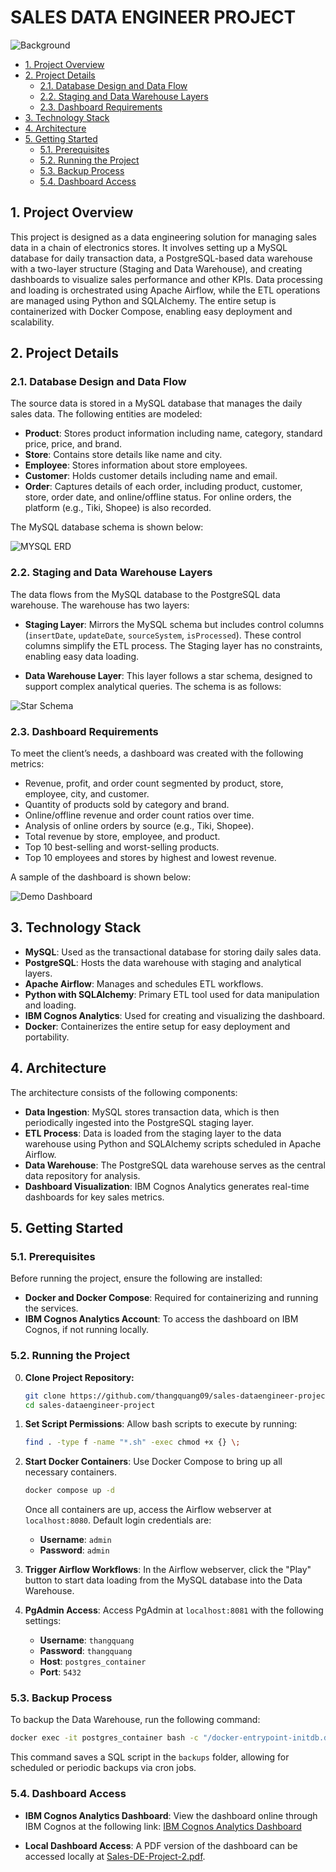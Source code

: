 <h1>SALES DATA ENGINEER PROJECT</h1>

![Background](image/background.jpg)

- [1. Project Overview](#1-project-overview)
- [2. Project Details](#2-project-details)
  - [2.1. Database Design and Data Flow](#21-database-design-and-data-flow)
  - [2.2. Staging and Data Warehouse Layers](#22-staging-and-data-warehouse-layers)
  - [2.3. Dashboard Requirements](#23-dashboard-requirements)
- [3. Technology Stack](#3-technology-stack)
- [4. Architecture](#4-architecture)
- [5. Getting Started](#5-getting-started)
  - [5.1. Prerequisites](#51-prerequisites)
  - [5.2. Running the Project](#52-running-the-project)
  - [5.3. Backup Process](#53-backup-process)
  - [5.4. Dashboard Access](#54-dashboard-access)


## 1. Project Overview

This project is designed as a data engineering solution for managing sales data in a chain of electronics stores. It involves setting up a MySQL database for daily transaction data, a PostgreSQL-based data warehouse with a two-layer structure (Staging and Data Warehouse), and creating dashboards to visualize sales performance and other KPIs. Data processing and loading is orchestrated using Apache Airflow, while the ETL operations are managed using Python and SQLAlchemy. The entire setup is containerized with Docker Compose, enabling easy deployment and scalability.

## 2. Project Details

### 2.1. Database Design and Data Flow

The source data is stored in a MySQL database that manages the daily sales data. The following entities are modeled:

- **Product**: Stores product information including name, category, standard price, price, and brand.
- **Store**: Contains store details like name and city.
- **Employee**: Stores information about store employees.
- **Customer**: Holds customer details including name and email.
- **Order**: Captures details of each order, including product, customer, store, order date, and online/offline status. For online orders, the platform (e.g., Tiki, Shopee) is also recorded.

The MySQL database schema is shown below:

![MYSQL ERD](image/mysql_erd.png)

### 2.2. Staging and Data Warehouse Layers

The data flows from the MySQL database to the PostgreSQL data warehouse. The warehouse has two layers:

- **Staging Layer**: Mirrors the MySQL schema but includes control columns (`insertDate`, `updateDate`, `sourceSystem`, `isProcessed`). These control columns simplify the ETL process. The Staging layer has no constraints, enabling easy data loading.

- **Data Warehouse Layer**: This layer follows a star schema, designed to support complex analytical queries. The schema is as follows:

![Star Schema](image/star_schema.png)

### 2.3. Dashboard Requirements

To meet the client’s needs, a dashboard was created with the following metrics:

- Revenue, profit, and order count segmented by product, store, employee, city, and customer.
- Quantity of products sold by category and brand.
- Online/offline revenue and order count ratios over time.
- Analysis of online orders by source (e.g., Tiki, Shopee).
- Total revenue by store, employee, and product.
- Top 10 best-selling and worst-selling products.
- Top 10 employees and stores by highest and lowest revenue.

A sample of the dashboard is shown below:

![Demo Dashboard](image/demo_dashboard.png)

## 3. Technology Stack

- **MySQL**: Used as the transactional database for storing daily sales data.
- **PostgreSQL**: Hosts the data warehouse with staging and analytical layers.
- **Apache Airflow**: Manages and schedules ETL workflows.
- **Python with SQLAlchemy**: Primary ETL tool used for data manipulation and loading.
- **IBM Cognos Analytics**: Used for creating and visualizing the dashboard.
- **Docker**: Containerizes the entire setup for easy deployment and portability.

## 4. Architecture

The architecture consists of the following components:

- **Data Ingestion**: MySQL stores transaction data, which is then periodically ingested into the PostgreSQL staging layer.
- **ETL Process**: Data is loaded from the staging layer to the data warehouse using Python and SQLAlchemy scripts scheduled in Apache Airflow.
- **Data Warehouse**: The PostgreSQL data warehouse serves as the central data repository for analysis.
- **Dashboard Visualization**: IBM Cognos Analytics generates real-time dashboards for key sales metrics.

## 5. Getting Started

### 5.1. Prerequisites

Before running the project, ensure the following are installed:

- **Docker and Docker Compose**: Required for containerizing and running the services.
- **IBM Cognos Analytics Account**: To access the dashboard on IBM Cognos, if not running locally.

### 5.2. Running the Project

0. **Clone Project Repository:**
    ```bash
    git clone https://github.com/thangquang09/sales-dataengineer-project
    cd sales-dataengineer-project
    ```

1. **Set Script Permissions**: Allow bash scripts to execute by running:
    ```bash
    find . -type f -name "*.sh" -exec chmod +x {} \;
    ```

2. **Start Docker Containers**: Use Docker Compose to bring up all necessary containers.
    ```bash
    docker compose up -d
    ```
    Once all containers are up, access the Airflow webserver at `localhost:8080`. Default login credentials are:
    - **Username**: `admin`
    - **Password**: `admin`

3. **Trigger Airflow Workflows**: In the Airflow webserver, click the "Play" button to start data loading from the MySQL database into the Data Warehouse.

4. **PgAdmin Access**: Access PgAdmin at `localhost:8081` with the following settings:
    - **Username**: `thangquang`
    - **Password**: `thangquang`
    - **Host**: `postgres_container`
    - **Port**: `5432`

### 5.3. Backup Process

To backup the Data Warehouse, run the following command:

```bash
docker exec -it postgres_container bash -c "/docker-entrypoint-initdb.d/backup_postgres.sh"
```

This command saves a SQL script in the `backups` folder, allowing for scheduled or periodic backups via cron jobs.

### 5.4. Dashboard Access

- **IBM Cognos Analytics Dashboard**: View the dashboard online through IBM Cognos at the following link:
  [IBM Cognos Analytics Dashboard](https://ap1.ca.analytics.ibm.com/bi/?perspective=dashboard&pathRef=.my_folders%2FSales-DE-Project-2&action=view&mode=dashboard&subView=model000001930f291898_00000000)

- **Local Dashboard Access**: A PDF version of the dashboard can be accessed locally at [Sales-DE-Project-2.pdf](Sales-DE-Project-2.pdf).